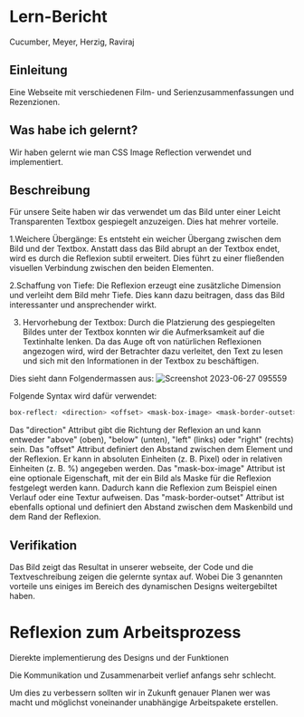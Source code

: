 # Lern-Bericht
Cucumber, Meyer, Herzig, Raviraj

## Einleitung

Eine Webseite mit verschiedenen Film- und Serienzusammenfassungen und Rezenzionen.

## Was habe ich gelernt?

Wir haben gelernt wie man CSS Image Reflection verwendet und implementiert.

## Beschreibung



Für unsere Seite haben wir das verwendet um das Bild unter einer Leicht Transparenten Textbox gespiegelt anzuzeigen. Dies hat mehrer vorteile.

1.Weichere Übergänge: Es entsteht ein weicher Übergang zwischen dem Bild und der Textbox. Anstatt dass das Bild abrupt an der Textbox endet, wird es durch die Reflexion subtil erweitert. Dies führt zu einer fließenden visuellen Verbindung zwischen den beiden Elementen.

2.Schaffung von Tiefe: Die Reflexion erzeugt eine zusätzliche Dimension und verleiht dem Bild mehr Tiefe. Dies kann dazu beitragen, dass das Bild interessanter und ansprechender wirkt.

3. Hervorhebung der Textbox: Durch die Platzierung des gespiegelten Bildes unter der Textbox konnten wir die Aufmerksamkeit auf die Textinhalte lenken. Da das Auge oft von natürlichen Reflexionen angezogen wird, wird der Betrachter dazu verleitet, den Text zu lesen und sich mit den Informationen in der Textbox zu beschäftigen.

Dies sieht dann Folgendermassen aus:
![Screenshot 2023-06-27 095559](https://github.com/DorianHerzig9/1600/assets/77541325/8d3823f4-9bf1-4eb4-91b0-a475ee0bb025)


Folgende Syntax wird dafür verwendet:
```css
box-reflect: <direction> <offset> <mask-box-image> <mask-border-outset>;
```

Das "direction" Attribut gibt die Richtung der Reflexion an und kann entweder "above" (oben), "below" (unten), "left" (links) oder "right" (rechts) sein.
Das "offset" Attribut definiert den Abstand zwischen dem Element und der Reflexion. Er kann in absoluten Einheiten (z. B. Pixel) oder in relativen Einheiten (z. B. %) angegeben werden.
Das "mask-box-image" Attribut ist eine optionale Eigenschaft, mit der ein Bild als Maske für die Reflexion festgelegt werden kann. Dadurch kann die Reflexion zum Beispiel einen Verlauf oder eine Textur aufweisen.
Das "mask-border-outset" Attribut ist ebenfalls optional und definiert den Abstand zwischen dem Maskenbild und dem Rand der Reflexion.


## Verifikation

Das Bild zeigt das Resultat in unserer webseite, der Code und die Textveschreibung zeigen die gelernte syntax auf. Wobei Die 3 genannten vorteile uns einiges im Bereich des dynamischen Designs weitergebiltet haben. 

# Reflexion zum Arbeitsprozess

Dierekte implementierung des Designs und der Funktionen

Die Kommunikation und Zusammenarbeit verlief anfangs sehr schlecht.

Um dies zu verbessern sollten wir in Zukunft genauer Planen wer was macht und möglichst voneinander unabhängige Arbeitspakete erstellen.

